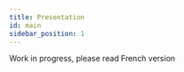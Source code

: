 ```yaml
---
title: Presentation
id: main
sidebar_position: 1
---
```


Work in progress, please read French version
